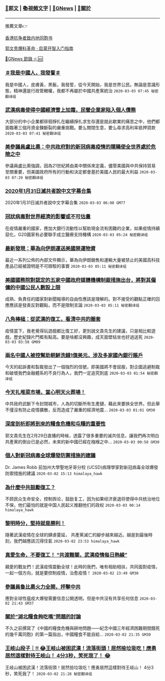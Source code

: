 ###  [:eagle:郭文](https://github.com/ourhimalayas/txt) | [:books:視頻文字](https://github.com/ourhimalayas/txt/blob/master/content/README.md) | [:newspaper:GNews](https://github.com/ourhimalayas/txt/blob/master/content/gnews/README.md) | [:pray:關於](https://github.com/ourhimalayas/home/tree/master/about)
---

推薦文章:point_right:

[香港抗争者致内地同胞书](https://github.com/ourhimalayas/news/blob/master/2019/08/a_letter_from_the_hong_kong_people.md)

[郭文贵爆料革命 · 启蒙开智入门指南](https://github.com/ourhimalayas/txt/issues/1)

[:newspaper:GNews 節錄 :fire: :new:](https://github.com/ourhimalayas/txt/blob/master/content/gnews/README.md) 



### [＃我是中國人，我發誓＃](/content/gnews/1/README.md)

我是中國人，皮膚黃，黑髮。我發誓，從今天開始，我是世界公民。無論是意識形態，精神還是行政管轄權，我都不再屬於中國共產黨統治  `2020-03-03 07:45 秘密翻译组`

### [武漢病毒使得中國經濟雪上加霜，民營企業家陷入個人債務](/content/gnews/2/README.md)

大部分的中小企業都徘徊掙扎在繼續掙扎求生存還是就此歇業的痛苦之中，他們都面臨著三個月資金鍊斷裂的嚴重挑戰。要么關閉生意，要么尋求高利率抵押貸款  `2020-03-03 07:41 秘密翻译组`

### [美參議員盧比奧：中共政府對的新冠病毒疫情的隱瞞使全世界處於危險之中](/content/gnews/3/README.md)

參議員盧比奧強調，因為21世紀將由美中關係來定義，儘管美國與中共保持貿易至關重要，但美國政府所有的行動和決定都會基於美國人民的最大利益  `2020-03-03 07:29 秘密翻译组`

### [2020年1月31日滅共者說中文字幕合集](/content/gnews/4/README.md)

2020年1月31日滅共者說中文字幕合集  `2020-03-03 06:08 GM77`

### [冠狀病毒對世界經濟的影響或不可估量](/content/gnews/5/README.md)

在疫情嚴重的國家，應加大銀行流動性以幫助現金流有困難的企業，如果疫情持續惡化，G20國家有必要聯手成立醫療支持機構  `2020-03-03 05:24 秘密翻译组`

### [最新發現：華為向伊朗運送美國禁運物資](/content/gnews/6/README.md)

最近一系列公佈的內部文件顯示，華為向伊朗銷售和運輸大量被禁止的美國高科技產品已經被證明是不可辯駁的事實  `2020-03-03 05:11 秘密翻译组`

### [美國國務院對認定的五家中國政府媒體機構制裁措施出台，將對其僱傭的中國公民人數設上限](/content/gnews/7/README.md)

成熟、負責任的國家對新聞報導的自由性應該是理解的。對不接受的觀點正確的回應應該是發表反對觀點，而不是限制言論  `2020-03-03 05:11 秘密翻译组`

### [八角棒槌：從武漢的復工，看清中共的圈套](/content/gnews/8/README.md)

疫情當下，我老覺得玩遊戲都比復工好，更別說文貴先生的建議，只是相比較遊戲，歷史紀錄片門檻有點高。要是啥都沒興趣，成天面壁枯坐也好過送死  `2020-03-03 03:58 GM09`

### [兩名中國人被控幫助朝鮮洗錢1億美元，涉及多家國內銀行賬戶](/content/gnews/9/README.md)

今天的起訴書和製裁發出了一個強烈的信號，即美國將不會屈服，對企圖逃避制裁和破壞我們金融體系的不良行為人，我們一定追究到底  `2020-03-03 01:54 秘密翻译组`

### [今天扎堆菜市場，當心明天火葬場！](/content/gnews/10/README.md)

中共政府武斷下令封閉城市，人為的切斷所有生產鏈，藉此來要挾全世界。但此舉不僅沒有防止疫情擴散，反而造成了嚴重的經濟地震...  `2020-03-03 01:01 GM30`

### [深度剖析即將到來的糧食危機和屯糧的重要性](/content/gnews/11/README.md)

郭文貴先生在2月29日直播的時候，透露了很多重要的滅共信息，讓我們再次明白共產黨的倒台已是必然，未來的新中國已經在襁褓之中...  `2020-03-03 00:58 GM30`

### [個人對新冠病毒全球爆發防禦措施的建議](/content/gnews/12/README.md)

Dr. James Robb 前加州大學聖地牙哥分校 (UCSD)病理學家對新冠病毒全球爆發防禦措施的建議  `2020-03-02 15:13 himalaya_hawk`

### [為什麼中共鼓勵復工？](/content/gnews/13/README.md)

不顾民众生命安全，控制舆论，鼓励复工，因为如果经济衰退将使得中共统治地位不保，他们最怕的就是中国人民起义推翻他们的政权  `2020-03-03 00:14 himalaya_hawk`

### [黎明時分，堅持就是勝利！](/content/gnews/14/README.md)

隨著武漢疫情在全球的肆虐蔓延， 共產黨滅亡的腳步越來越近。越是到最後時刻，我們越應該沉得住氣  `2020-03-02 23:53 himalaya_hawk`

### [真愛生命，不要復工！ “共渡難關，武漢疫情每日熱線”](/content/gnews/15/README.md)

親愛的戰友們！武漢疫情震動全球！此時的我們，唯有相助相扶，共同面對疫情，一起一個方向，就是要控制疫情，治愈疫情！  `2020-03-02 23:49 GM30`

### [參議員魯比奧火力全開，抨擊中共](/content/gnews/16/README.md)

應對全球性瘟疫大爆發需要信息公開透明，但是中共沒有共享任何信息  `2020-03-02 21:43 GM37`

### [關於“湖北糧食夠吃嗎”問題的討論](/content/gnews/17/README.md)

不久之前撰寫了《中國的糧食危機與耕地問題——紀念中國三年經濟困難期間餓死的幾千萬同胞》的第一篇指出，中國糧食不能自給...  `2020-03-02 21:35 GM30`

### [王岐山段子｜‼ ️😂王岐山被困武漢！流落街頭！居然撿垃圾吃！應勇居然這樣對待王岐山！ 4分3秒，笑死我了！ 😂](/content/gnews/18/README.md)

王岐山被困武漢！流落街頭！居然撿垃圾吃！應勇居然這樣對待王岐山！ 4分3秒，笑死我了！  `2020-03-02 21:28 秘密翻译组`

